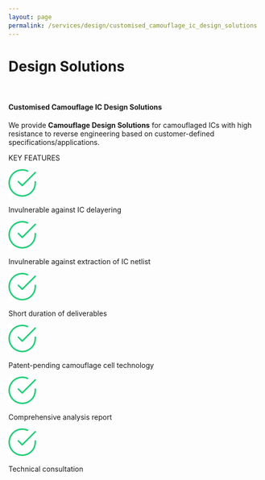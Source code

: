 ```yaml
---
layout: page
permalink: /services/design/customised_camouflage_ic_design_solutions
---
```


<!-- SEO -->
<title>Customised Camouflage IC Design Solutions - Async2Secure</title>
<meta name="description" content="We provide Camouflage Design Solutions for camouflaged ICs with high resistance to reverse engineering based on customer-defined specifications/applications." />
<meta name="robots" content="index, follow" />
<meta name="googlebot" content="index, follow, max-snippet:-1, max-image-preview:large, max-video-preview:-1" />
<meta name="bingbot" content="index, follow, max-snippet:-1, max-image-preview:large, max-video-preview:-1" />
<link rel="canonical" href="https://www.async2secure.com/services/design/customised_camouflage_ic_design_solutions" />
<!-- END OF SEO -->
<div class="hero--small">
   <div class="hero__wrap">
      <h1 class="hero__title">Design Solutions</h1>
   </div>
</div>
<br>
<article class="new">
   <h4>Customised Camouflage IC Design Solutions</h4>
   <p>We provide <strong>Camouflage Design Solutions</strong> for camouflaged ICs with high resistance to reverse
      engineering based on customer-defined specifications/applications.
   </p>
   <p class="temp01_title">KEY FEATURES</p>
   <div class="lnd_checks">
      <div class="lnd_check_wrap">
         <img class="check-icon" src="/assets/common/check.svg" width="55">
         <p class="lnd_paragraph_02"> Invulnerable against IC delayering</p>
      </div>
      <div class="lnd_check_wrap">
         <img class="check-icon" src="/assets/common/check.svg" width="55">
         <p class="lnd_paragraph_02">Invulnerable against extraction of IC netlist</p>
      </div>
      <div class="lnd_check_wrap">
         <img class="check-icon" src="/assets/common/check.svg" width="55">
         <p class="lnd_paragraph_02"> Short duration of deliverables</p>
      </div>
      <div class="lnd_check_wrap">
         <img class="check-icon" src="/assets/common/check.svg" width="55">
         <p class="lnd_paragraph_02"> Patent-pending camouflage cell technology</p>
      </div>
      <div class="lnd_check_wrap">
         <img class="check-icon" src="/assets/common/check.svg" width="55">
         <p class="lnd_paragraph_02"> Comprehensive analysis report</p>
      </div>
      <div class="lnd_check_wrap">
         <img class="check-icon" src="/assets/common/check.svg" width="55">
         <p class="lnd_paragraph_02"> Technical consultation</p>
      </div>
   </div>
</article>
